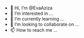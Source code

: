 - 👋 Hi, I’m @EvaAziza
- 👀 I’m interested in ...
- 🌱 I’m currently learning ...
- 💞️ I’m looking to collaborate on ...
- 📫 How to reach me ...

<!---
EvaAziza/EvaAziza is a ✨ special ✨ repository because its `README.md` (this file) appears on your GitHub profile.
You can click the Preview link to take a look at your changes.
--->
